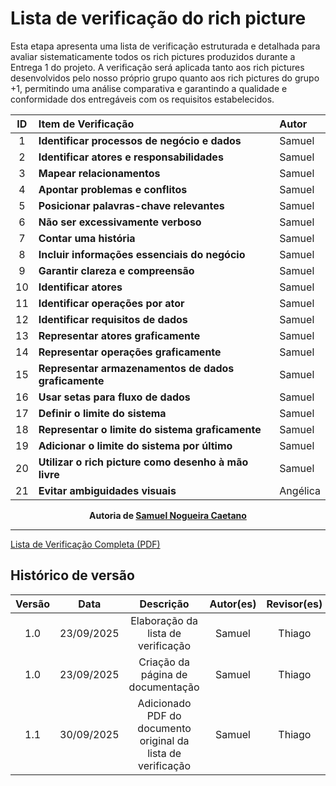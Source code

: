 # Lista de verificação do rich picture

Esta etapa apresenta uma lista de verificação estruturada e detalhada para avaliar sistematicamente todos os rich pictures produzidos durante a Entrega 1 do projeto. A verificação será aplicada tanto aos rich pictures desenvolvidos pelo nosso próprio grupo quanto aos rich pictures do grupo +1, permitindo uma análise comparativa e garantindo a qualidade e conformidade dos entregáveis com os requisitos estabelecidos.

| ID  | Item de Verificação                                  | Autor    |
|:---:|:---------------------------------------------------- |:-------- |
|  1  | **Identificar processos de negócio e dados**         | Samuel   |
|  2  | **Identificar atores e responsabilidades**           | Samuel   |
|  3  | **Mapear relacionamentos**                           | Samuel   |
|  4  | **Apontar problemas e conflitos**                    | Samuel   |
|  5  | **Posicionar palavras-chave relevantes**             | Samuel   |
|  6  | **Não ser excessivamente verboso**                   | Samuel   |
|  7  | **Contar uma história**                              | Samuel   |
|  8  | **Incluir informações essenciais do negócio**        | Samuel   |
|  9  | **Garantir clareza e compreensão**                   | Samuel   |
| 10  | **Identificar atores**                               | Samuel   |
| 11  | **Identificar operações por ator**                   | Samuel   |
| 12  | **Identificar requisitos de dados**                  | Samuel   |
| 13  | **Representar atores graficamente**                  | Samuel   |
| 14  | **Representar operações graficamente**               | Samuel   |
| 15  | **Representar armazenamentos de dados graficamente** | Samuel   |
| 16  | **Usar setas para fluxo de dados**                   | Samuel   |
| 17  | **Definir o limite do sistema**                      | Samuel   |
| 18  | **Representar o limite do sistema graficamente**     | Samuel   |
| 19  | **Adicionar o limite do sistema por último**         | Samuel   |
| 20  | **Utilizar o rich picture como desenho à mão livre** | Samuel   |
| 21  | **Evitar ambiguidades visuais**                      | Angélica |

<div align="center">
  <strong>Autoria de <a href="https://github.com/samuelncaetano">Samuel Nogueira Caetano</a></strong>
</div>

---

[Lista de Verificação Completa (PDF)](./pdf/Lista%20de%20verificação%20—%20Rich%20Picture.pdf)

## Histórico de versão

| Versão |    Data    |                          Descrição                           | Autor(es) | Revisor(es) |
|:------:|:----------:|:------------------------------------------------------------:|:---------:|:-----------:|
|  1.0   | 23/09/2025 |              Elaboração da lista de verificação              |  Samuel   |   Thiago    |
|  1.0   | 23/09/2025 |              Criação da página de documentação               |  Samuel   |   Thiago    |
|  1.1   | 30/09/2025 | Adicionado PDF do documento original da lista de verificação |  Samuel   |   Thiago    |
